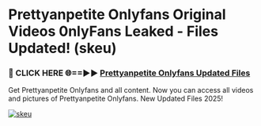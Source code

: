 # Prettyanpetite Onlyfans Original Videos 0nlyFans Leaked - Files Updated! (skeu)

<h3>🔴 CLICK HERE 🌐==►► <a href="https://tinyurl.com/2m67pmp6" rel="nofollow">Prettyanpetite Onlyfans Updated Files</a></h3>

Get Prettyanpetite Onlyfans and all content. Now you can access all videos and pictures of Prettyanpetite Onlyfans. New Updated Files 2025!

[![skeu](https://i.imgur.com/H4QAA4z.gif)](https://tinyurl.com/2m67pmp6)